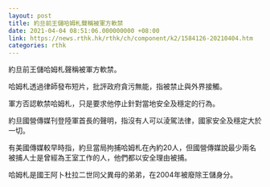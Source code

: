 ```yaml
---
layout: post
title: 約旦前王儲哈姆札聲稱被軍方軟禁
date: 2021-04-04 08:51:06.000000000 +08:00
link: https://news.rthk.hk/rthk/ch/component/k2/1584126-20210404.htm
categories: rthk
---
```


約旦前王儲哈姆札聲稱被軍方軟禁。

哈姆札透過律師發布短片，批評政府貪污無能，指被禁止與外界接觸。

軍方否認軟禁哈姆札，只是要求他停止針對當地安全及穩定的行為。

約旦國營傳媒刊登陸軍首長的聲明，指沒有人可以淩駕法律，國家安全及穩定大於一切。

有美國傳媒較早時指，約旦當局拘捕哈姆札在內約20人，但國營傳媒說最少兩名被捕人士是曾經為王室工作的人，他們都以安全理由被捕。

哈姆札是國王阿卜杜拉二世同父異母的弟弟，在2004年被廢除王儲身分。

